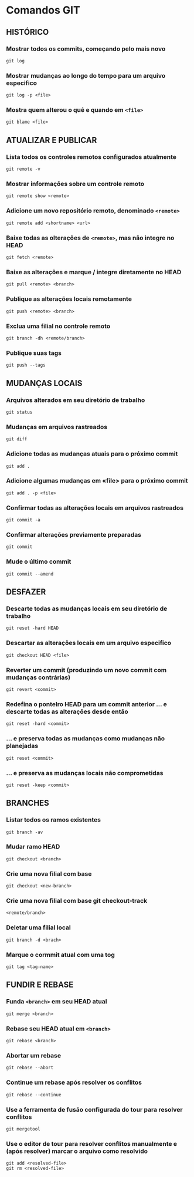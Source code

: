 # Comandos GIT

## HISTÓRICO

### Mostrar todos os commits, começando pelo mais novo

~~~properties
git log
~~~

### Mostrar mudanças ao longo do tempo para um arquivo especifico

~~~properties
git log -p <file>
~~~

### Mostra quem alterou o quê e quando em `<file>`

~~~properties
git blame <file>
~~~

## ATUALIZAR E PUBLICAR

### Lista todos os controles remotos configurados atualmente

~~~properties
git remote -v
~~~

### Mostrar informações sobre um controle remoto

~~~properties
git remote show <remote>
~~~

### Adicione um novo repositório remoto, denominado `<remote>`

~~~properties
git remote add <shortname> <url>
~~~

### Baixe todas as olterações de `<remote>`, mas não integre no HEAD

~~~properties
git fetch <remote>
~~~

### Baixe as alterações e marque / integre diretamente no HEAD

~~~properties
git pull <remote> <branch>
~~~

### Publique as alterações locais remotamente

~~~properties
git push <remote> <branch>
~~~

### Exclua uma filial no controle remoto

~~~properties
git branch -dh <remote/branch>
~~~

### Publique suas tags

~~~properties
git push --tags
~~~

## MUDANÇAS LOCAIS

### Arquivos alterados em seu diretório de trabalho

~~~properties
git status
~~~

### Mudanças em arquivos rastreados

~~~properties
git diff
~~~

### Adicione todas as mudanças atuais para o próximo commit

~~~properties
git add .
~~~

### Adicione algumas mudanças em «file> para o próximo commit

~~~properties
git add . -p <file>
~~~

### Confirmar todas as alterações locais em arquivos rastreados

~~~properties
git commit -a
~~~

### Confirmar alterações previamente preparadas

~~~properties
git commit
~~~

### Mude o último commit

~~~properties
git commit --amend
~~~

## DESFAZER

### Descarte todas as mudanças locais em seu diretório de trabalho

~~~properties
git reset -hard HEAD
~~~

### Descartar as alterações locais em um arquivo especifico

~~~properties
git checkout HEAD <file>
~~~

### Reverter um commit (produzindo um novo commit com mudanças contrárias)

~~~properties
git revert <commit>
~~~

### Redefina o pontelro HEAD para um commit anterior ... e descarte todas as alterações desde então

~~~properties
git reset -hard <commit>
~~~

### ... e preserva todas as mudanças como mudanças não planejadas

~~~properties
git reset <commit>
~~~

### ... e preserva as mudanças locais não comprometidas

~~~properties
git reset -keep <commit>
~~~

## BRANCHES

### Listar todos os ramos existentes

~~~properties
git branch -av
~~~

### Mudar ramo HEAD

~~~properties
git checkout <branch>
~~~

### Crie uma nova filial com base

~~~properties
git checkout <new-branch>
~~~

### Crie uma nova filial com base git checkout-track

~~~properties
<remote/branch>
~~~

### Deletar uma filial local

~~~properties
git branch -d <brach>
~~~

### Marque o cormmit atual com uma tog

~~~properties
git tag <tag-name>
~~~

## FUNDIR E REBASE

### Funda `<branch>` em seu HEAD atual

~~~properties
git merge <branch>
~~~

### Rebase seu HEAD atual em `<branch>`

~~~properties
git rebase <branch>
~~~

### Abortar um rebase

~~~properties
git rebase --abort
~~~

### Continue um rebase após resolver os conflitos

~~~properties
git rebase --continue
~~~

### Use a ferramenta de fusão configurada do tour para resolver conflitos

~~~properties
git mergetool
~~~

### Use o editor de tour para resolver conflitos manualmente e (após resolver) marcar o arquivo como resolvido

~~~properties
git add <resolved-file>
git rm <resolved-file>
~~~